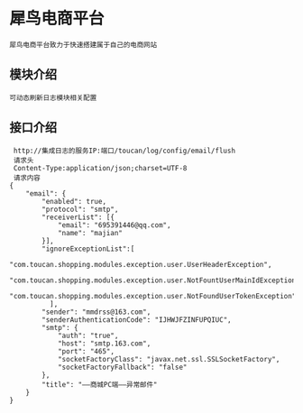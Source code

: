 # 犀鸟电商平台

    犀鸟电商平台致力于快速搭建属于自己的电商网站

## 模块介绍
    可动态刷新日志模块相关配置
    
## 接口介绍
    
     http://集成日志的服务IP:端口/toucan/log/config/email/flush
     请求头
     Content-Type:application/json;charset=UTF-8
     请求内容
    {
    	"email": {
    		"enabled": true,
    		"protocol": "smtp",
    		"receiverList": [{
    			"email": "695391446@qq.com",
    			"name": "majian"
    		}],
    		"ignoreExceptionList":[
    		    "com.toucan.shopping.modules.exception.user.UserHeaderException",
    		    "com.toucan.shopping.modules.exception.user.NotFountUserMainIdException",
    		    "com.toucan.shopping.modules.exception.user.NotFoundUserTokenException"
    		  ],
    		"sender": "mmdrss@163.com",
    		"senderAuthenticationCode": "IJHWJFZINFUPQIUC",
    		"smtp": {
    			"auth": "true",
    			"host": "smtp.163.com",
    			"port": "465",
    			"socketFactoryClass": "javax.net.ssl.SSLSocketFactory",
    			"socketFactoryFallback": "false"
    		},
    		"title": "——商城PC端——异常邮件"
    	}
    }